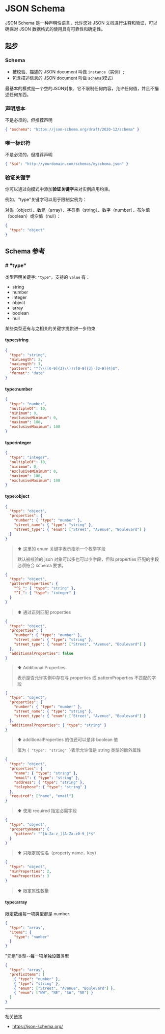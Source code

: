 # JSON Schema

JSON Schema 是一种声明性语言，允许您对 JSON 文档进行注释和验证，可以确保对 JSON 数据格式的使用具有可靠性和确定性。

## 起步

### Schema
- 被校验、描述的 JSON document 叫做 `instance`（实例）;
- 包含描述信息的 JSON document 叫做 `schema`(模式)

最基本的模式是一个空的JSON对象，它不限制任何内容，允许任何值，并且不描述任何东西。

### 声明版本
不是必须的，但推荐声明

```json
{ "$schema": "https://json-schema.org/draft/2020-12/schema" }
```

### 唯一标识符
不是必须的，但推荐声明

```json
{ "$id": "http://yourdomain.com/schemas/myschema.json" }
```

### 验证关键字
你可以通过向模式中添加**验证关键字**来对实例应用约束。

例如，"type"关键字可以用于限制实例为：

对象（object）、数组（array）、字符串（string）、数字（number）、布尔值（boolean）或空值（null）：

```json
{
  "type": "object"
}
```


## Schema 参考

### # "type"
类型声明关键字: `"type"`，支持的 `value` 有：
- string
- number
- integer
- object
- array
- boolean
- null

某些类型还有与之相关的关键字提供进一步约束

#### type:string
```json
{
  "type": "string",
  "minLength": 2,
  "maxLength": 3,
  "pattern": "^(\\([0-9]{3}\\))?[0-9]{3}-[0-9]{4}$",
  "format": "date"
}
```

#### type:number
```json
{
  "type": "number",
  "multipleOf": 10,
  "minimum": 0,
  "exclusiveMinimum": 0,
  "maximum": 100,
  "exclusiveMaximum": 100
}
```

#### type:integer
```json
{
  "type": "integer",
  "multipleOf": 10,
  "minimum": 0,
  "exclusiveMinimum": 0,
  "maximum": 100,
  "exclusiveMaximum": 100
}
```

#### type:object
```json
{
  "type": "object",
  "properties": {
    "number": { "type": "number" },
    "street_name": { "type": "string" },
    "street_type": { "enum": ["Street", "Avenue", "Boulevard"] }
  }
}
```
> ⬆️ 这里的 enum 关键字表示指示一个枚举字段
> 
> 默认被校验的 json 对象可以多也可以少字段，但和 properties 匹配的字段必须符合 schema 要求。


```json
{
  "type": "object",
  "patternProperties": {
    "^S_": { "type": "string" },
    "^I_": { "type": "integer" }
  }
}
```
> ⬆️ 通过正则匹配 properties

```json
{
  "type": "object",
  "properties": {
    "number": { "type": "number" },
    "street_name": { "type": "string" },
    "street_type": { "enum": ["Street", "Avenue", "Boulevard"] }
  },
  "additionalProperties": false
}
```
> ⬆️ Additional Properties
> 
> 表示是否允许实例中存在与 properties 或 patternProperties 不匹配的字段

```json
{
  "type": "object",
  "properties": {
    "number": { "type": "number" },
    "street_name": { "type": "string" },
    "street_type": { "enum": ["Street", "Avenue", "Boulevard"] }
  },
  "additionalProperties": { "type": "string" }
}
```

> ⬆️ additionalProperties 的值还可以是非 boolean 值 
> 
> 值为 `{ "type": "string" }`表示允许值是 string 类型的额外属性 


```json
{
  "type": "object",
  "properties": {
    "name": { "type": "string" },
    "email": { "type": "string" },
    "address": { "type": "string" },
    "telephone": { "type": "string" }
  },
  "required": ["name", "email"]
}
```
> ⬆️ 使用 required 指定必需字段



```json
{
  "type": "object",
  "propertyNames": {
    "pattern": "^[A-Za-z_][A-Za-z0-9_]*$"
  }
}
```
> ⬆️ 只限定属性名（property name，key）


```json
{
  "type": "object",
  "minProperties": 2,
  "maxProperties": 3
}
```
> ⬆️ 限定属性数量


#### type:array

限定数组每一项类型都是 number:
```json
{
  "type": "array",
  "items": {
    "type": "number"
  }
}
```

"元组"类型--每一项单独设置类型
```json
{
  "type": "array", 
  "prefixItems": [
    { "type": "number" },
    { "type": "string" },
    { "enum": ["Street", "Avenue", "Boulevard"] },
    { "enum": ["NW", "NE", "SW", "SE"] }
  ]
}
```

---
相关链接

- https://json-schema.org/

